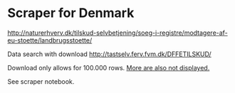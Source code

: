 Scraper for Denmark
=========================

<http://naturerhverv.dk/tilskud-selvbetjening/soeg-i-registre/modtagere-af-eu-stoette/landbrugsstoette/>

Data search with download
<http://tastselv.ferv.fvm.dk/DFFETILSKUD/>

Download only allows for 100.000 rows. [More are also not displayed.](http://tastselv.ferv.fvm.dk/DFFETILSKUD/f?p=1035:1:979216808404874:pg_R_73229865695925837:NO&pg_min_row=100000&pg_max_rows=15&pg_rows_fetched=15)

See scraper notebook.
